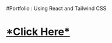 #Portfolio : Using React and Tailwind CSS
<h1><a href="https://vaishnaviphirkojportfolio.netlify.app/">*Click Here*</a></h1>














